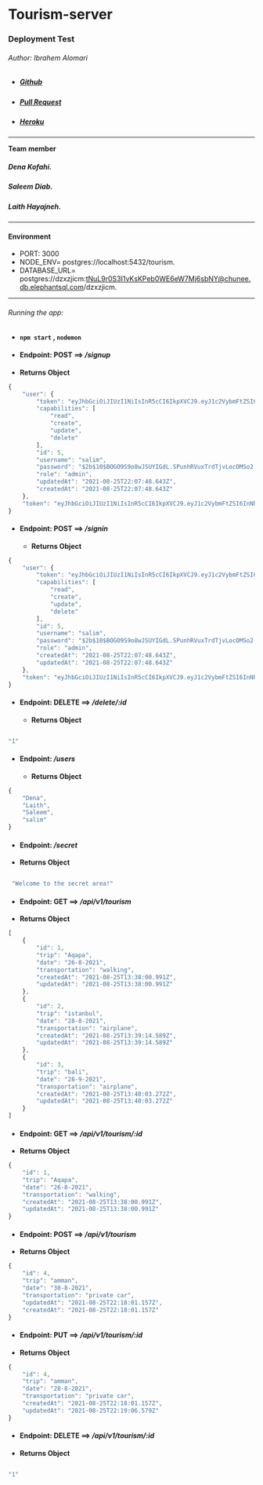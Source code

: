 # Tourism-server

### Deployment Test

###### Author: Ibrahem Alomari

* ##### [Github](https://github.com/saleem-ux/tourism-server)
* ##### [Pull Request](https://github.com/saleem-ux/tourism-server/pull/3)
* ##### [Heroku](https://tourismdb.herokuapp.com/api/v1/tourism)

---

**Team member**

##### Dena Kofahi.
##### Saleem Diab.
##### Laith Hayajneh.

---

#### Environment 
* PORT: 3000
* NODE_ENV= postgres://localhost:5432/tourism.
* DATABASE_URL= postgres://dzxzjicm:tNuL9r0S3I1vKsKPeb0WE6eW7Mj6sbNY@chunee.db.elephantsql.com/dzxzjicm.

---



###### Running the app:

* ####  `npm start` , `nodemon`

* #### Endpoint: POST ==> */signup*
* **Returns Object**

```javascript
{
    "user": {
        "token": "eyJhbGciOiJIUzI1NiIsInR5cCI6IkpXVCJ9.eyJ1c2VybmFtZSI6InNhbGltIiwiaWF0IjoxNjI5OTI5MjY5fQ.bSNgMNBXvzVK4wn4of8jmrOrynWXyaQuLISJkdtmFHU",
        "capabilities": [
            "read",
            "create",
            "update",
            "delete"
        ],
        "id": 5,
        "username": "salim",
        "password": "$2b$10$BOGO9S9o8wJSUYIGdL.SPunhRVuxTrdTjvLocOMSo2.71RasH.oPi",
        "role": "admin",
        "updatedAt": "2021-08-25T22:07:48.643Z",
        "createdAt": "2021-08-25T22:07:48.643Z"
    },
    "token": "eyJhbGciOiJIUzI1NiIsInR5cCI6IkpXVCJ9.eyJ1c2VybmFtZSI6InNhbGltIiwiaWF0IjoxNjI5OTI5MjY5fQ.bSNgMNBXvzVK4wn4of8jmrOrynWXyaQuLISJkdtmFHU"
}
```

* #### Endpoint: POST ==> */signin*
    * **Returns Object**

```javascript
{
    "user": {
        "token": "eyJhbGciOiJIUzI1NiIsInR5cCI6IkpXVCJ9.eyJ1c2VybmFtZSI6InNhbGltIiwiaWF0IjoxNjI5OTI5MzIxfQ.SQb4Lc41g_Zi7ZGfHhkM-B-0-iYQ8aILvB9_UePpgKg",
        "capabilities": [
            "read",
            "create",
            "update",
            "delete"
        ],
        "id": 5,
        "username": "salim",
        "password": "$2b$10$BOGO9S9o8wJSUYIGdL.SPunhRVuxTrdTjvLocOMSo2.71RasH.oPi",
        "role": "admin",
        "createdAt": "2021-08-25T22:07:48.643Z",
        "updatedAt": "2021-08-25T22:07:48.643Z"
    },
    "token": "eyJhbGciOiJIUzI1NiIsInR5cCI6IkpXVCJ9.eyJ1c2VybmFtZSI6InNhbGltIiwiaWF0IjoxNjI5OTI5MzIxfQ.SQb4Lc41g_Zi7ZGfHhkM-B-0-iYQ8aILvB9_UePpgKg"
}
```
* #### Endpoint: DELETE ==> */delete/:id*
    * **Returns Object**

```javascript

"1"

```

* #### Endpoint: */users*
    * **Returns Object**

```javascript
{
    "Dena",
    "Laith",
    "Saleem",
    "salim"
}
```

* #### Endpoint: */secret*
* **Returns Object**

```javascript

 "Welcome to the secret area!"

```

* #### Endpoint: GET ==> */api/v1/tourism*
* **Returns Object**

```javascript
[
    {
        "id": 1,
        "trip": "Aqapa",
        "date": "26-8-2021",
        "transportation": "walking",
        "createdAt": "2021-08-25T13:38:00.991Z",
        "updatedAt": "2021-08-25T13:38:00.991Z"
    },
    {
        "id": 2,
        "trip": "istanbul",
        "date": "28-8-2021",
        "transportation": "airplane",
        "createdAt": "2021-08-25T13:39:14.589Z",
        "updatedAt": "2021-08-25T13:39:14.589Z"
    },
    {
        "id": 3,
        "trip": "bali",
        "date": "28-9-2021",
        "transportation": "airplane",
        "createdAt": "2021-08-25T13:40:03.272Z",
        "updatedAt": "2021-08-25T13:40:03.272Z"
    }
]
```

* #### Endpoint: GET ==> */api/v1/tourism/:id*
* **Returns Object**

```javascript
{
    "id": 1,
    "trip": "Aqapa",
    "date": "26-8-2021",
    "transportation": "walking",
    "createdAt": "2021-08-25T13:38:00.991Z",
    "updatedAt": "2021-08-25T13:38:00.991Z"
}
```
* #### Endpoint: POST ==> */api/v1/tourism*
* **Returns Object**

```javascript
{
    "id": 4,
    "trip": "amman",
    "date": "30-8-2021",
    "transportation": "private car",
    "updatedAt": "2021-08-25T22:18:01.157Z",
    "createdAt": "2021-08-25T22:18:01.157Z"
}
```
* #### Endpoint: PUT ==> */api/v1/tourism/:id*
* **Returns Object**

```javascript
{
    "id": 4,
    "trip": "amman",
    "date": "28-8-2021",
    "transportation": "private car",
    "createdAt": "2021-08-25T22:18:01.157Z",
    "updatedAt": "2021-08-25T22:19:06.579Z"
}
```
* #### Endpoint: DELETE ==> */api/v1/tourism/:id*
* **Returns Object**

```javascript

"1"
```

